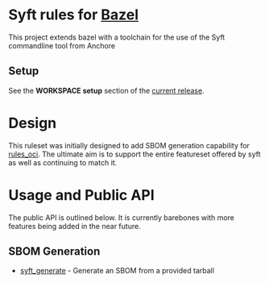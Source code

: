 # Syft rules for [Bazel](https://bazel.build/)

This project extends bazel with a toolchain for the use of the Syft commandline tool from Anchore

## Setup

See the **WORKSPACE setup** section of the [current release][releases].

[releases]: https://github.com/ihavespoons/rules_syft/releases

# Design

This ruleset was initially designed to add SBOM generation capability for [rules_oci](https://github.com/bazel-contrib/rules_oci).
The ultimate aim is to support the entire featureset offered by syft as well as continuing to match it.

# Usage and Public API

The public API is outlined below. It is currently barebones with more features being added in the near future.

## SBOM Generation

- [syft_generate](docs/generate.md) - Generate an SBOM from a provided tarball
